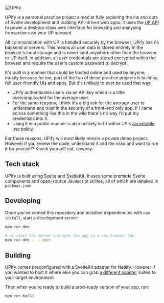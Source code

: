 <img src="https://user-images.githubusercontent.com/659408/152967955-aa53ca73-db35-4ebd-80a1-5f69f145b6f9.png" alt="UPify">

UPify is a personal practice project aimed at fully exploring the ins and outs of Svelte development and building API-driven web apps. It uses the [UP API](https://developer.up.com.au) to power a desktop-class web interface for browsing and analysing transactions on your UP account.

All communication with UP is handled securely by the browser, UPify has no backend or servers. This means all user data is stored entirely in the browser's local storage and is never sent anywhere other than the browser or UP itself. In addition, all user credentials are stored encrypted within the browser and require the user's custom password to decrypt.

It's built in a manner that could be hosted online and used by anyone; mostly because for me, part of the fun of these practice projects is building full user-friendly UIs and apps. But it's unlikely to ever be used that way:

- UPify authenticates users via an API key which is a little overcomplicated for the average user.
- For the same reasons, I think it's a big ask for the average user to understand and trust in the security of a front-end only app. If I came across something like this in the wild there's no way I'd put my credentials into it.
- Using it in a public manner is also unlikely to fit within UP's [acceptable use policy](https://up.com.au/api-acceptable-use-policy/).

For these reasons, UPify will most likely remain a private demo project. However if you review the code, understand it and the risks and want to run it for yourself? Knock yourself out, cowboy.

## Tech stack

UPify is built using [Svelte](https://svelte.dev) and [SvelteKit](https://kit.svelte.dev). It uses some premade Svelte components and open-source Javascript utilites, all of which are detailed in `package.json`

## Developing

Once you've cloned this repository and installed dependencies with `npm install`, start a development server:

```bash
npm run dev

# or start the server and open the app in a new browser tab
npm run dev -- --open
```

## Building

UPify comes preconfigured with a SvelteKit adapter for Netlify. However if you wanted to host it where else you can grab [a different adapter](https://kit.svelte.dev/docs#adapters) suited to your target environment.

Then when you're ready to build a prod-ready version of your app, run:

```bash
npm run build
```
